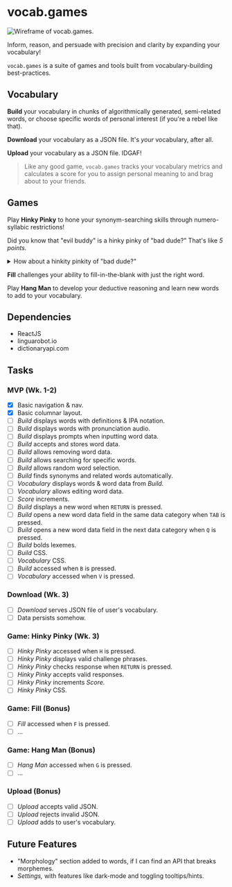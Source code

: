 # vocab.games

![Wireframe of vocab.games.](https://i.imgur.com/nwFkyXf.png)

Inform, reason, and persuade with precision and clarity by expanding your vocabulary! 

`vocab.games` is a suite of games and tools built from vocabulary-building best-practices.

## Vocabulary

**Build** your vocabulary in chunks of algorithmically generated, semi-related words, or choose specific words of personal interest (if you're a rebel like that).

**Download** your vocabulary as a JSON file. It's *your* vocabulary, after all.

**Upload** your vocabulary as a JSON file. IDGAF!

> Like any good game, `vocab.games` tracks your vocabulary metrics and calculates a score for you to assign personal meaning to and brag about to your friends.

## Games

Play **Hinky Pinky** to hone your synonym-searching skills through numero-syllabic restrictions!

Did you know that "evil buddy" is a hinky pinky of "bad dude?" That's like *5 points.*

<details>
  <summary>How about a hinkity pinkity of "bad dude?"</summary>
  *Sinister gentleman* or *villainous grandfather* both work. Each word should be 3 syllables and synonymous with "bad" or "dude."
</details>

**Fill** challenges your ability to fill-in-the-blank with just the right word.

Play **Hang Man** to develop your deductive reasoning and learn new words to add to your vocabulary.

## Dependencies

* ReactJS
* linguarobot.io
* dictionaryapi.com

## Tasks

### MVP (Wk. 1-2)

- [x] Basic navigation & nav.
- [x] Basic columnar layout.
- [ ] *Build* displays words with definitions & IPA notation.
- [ ] *Build* displays words with pronunciation audio.
- [ ] *Build* displays prompts when inputting word data.
- [ ] *Build* accepts and stores word data.
- [ ] *Build* allows removing word data.
- [ ] *Build* allows searching for specific words.
- [ ] *Build* allows random word selection.
- [ ] *Build* finds synonyms and related words automatically. 
- [ ] *Vocabulary* displays words & word data from *Build.*
- [ ] *Vocabulary* allows editing word data.
- [ ] *Score* increments.
- [ ] *Build* displays a new word when `RETURN` is pressed.
- [ ] *Build* opens a new word data field in the same data category when `TAB` is pressed.
- [ ] *Build* opens a new word data field in the next data category when `Q` is pressed.
- [ ] *Build* bolds lexemes.
- [ ] *Build* CSS.
- [ ] *Vocabulary* CSS.
- [ ] *Build* accessed when `B` is pressed.
- [ ] *Vocabulary* accessed when `V` is pressed.

### Download (Wk. 3)

- [ ] *Download* serves JSON file of user's vocabulary.
- [ ] Data persists somehow.

### Game: Hinky Pinky (Wk. 3)

- [ ] *Hinky Pinky* accessed when `H` is pressed.
- [ ] *Hinky Pinky* displays valid challenge phrases.
- [ ] *Hinky Pinky* checks response when `RETURN` is pressed.
- [ ] *Hinky Pinky* accepts valid responses.
- [ ] *Hinky Pinky* increments *Score.*
- [ ] *Hinky Pinky* CSS.

### Game: Fill (Bonus)

- [ ] *Fill* accessed when `F` is pressed.
- [ ] ...

### Game: Hang Man (Bonus)

- [ ] *Hang Man* accessed when `G` is pressed.
- [ ] ...

### Upload (Bonus)

- [ ] *Upload* accepts valid JSON.
- [ ] *Upload* rejects invalid JSON.
- [ ] *Upload* adds to user's vocabulary.

## Future Features

* "Morphology" section added to words, if I can find an API that breaks morphemes.
* *Settings,* with features like dark-mode and toggling tooltips/hints.